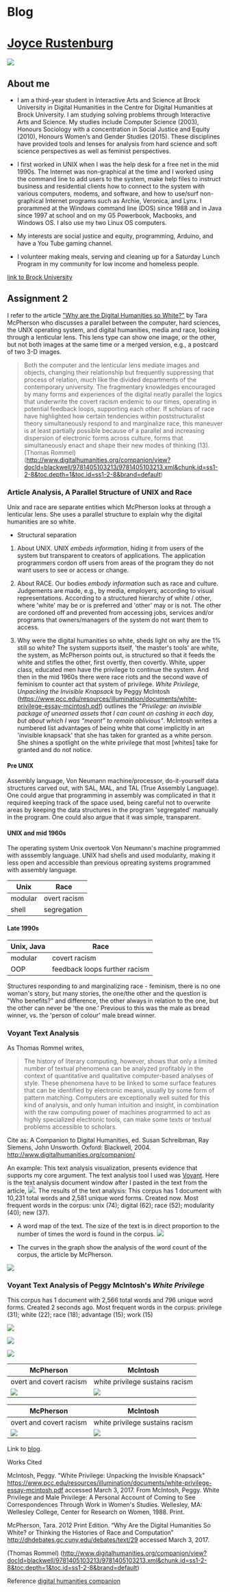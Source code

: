 #  Blog

# [Joyce Rustenburg](https://twitter.com/rustenburg_J)

![](images/rustenburgJ-AboutMe.png)

## About me

- I am a third-year student in Interactive Arts and Science at Brock University in Digital Humanities in the Centre for Digital Humanities at Brock University. I am studying solving problems through Interactive Arts and Science. My studies include Computer Science (2003), Honours Sociology with a concentration in Social Justice and Equity (2010), Honours Women’s and Gender Studies (2015). These disciplines have provided tools and lenses for analysis from hard science and soft science perspectives as well as feminist perspectives.

- I first worked in UNIX when I was the help desk for a free net in the mid 1990s. The Internet was non-graphical at the time and I worked using the command line to add users to the system, make help files to instruct business and residential clients how to connect to the system with various computers, modems, and software, and how to use/surf non-graphical Internet programs such as Archie, Veronica, and Lynx. I prorammed at the Windows command line (DOS) since 1988 and in Java since 1997 at school and on my G5 Powerbook, Macbooks, and Windows OS. I also use my two Linux OS computers.

- My interests are social justice and equity, programming, Arduino, and have a You Tube gaming channel.

- I volunteer making meals, serving and cleaning up for a Saturday Lunch Program in my community for low income and homeless people.

[link to Brock University](https://brocku.ca/humanities/humanities-research/humanities-research/humanities-research-institute)

## Assignment 2

I refer to the article ["Why are the Digital Humanities so White?"](http://dhdebates.gc.cuny.edu/debates/text/29) by Tara McPherson who discusses a parallel between the computer, hard sciences, the UNIX operating system, and digital humanities, media and race, looking through a lenticular lens. This lens type can show one image, or the other, but not both images at the same time or a merged version, e.g., a postcard of two 3-D images. 

> Both the computer and the lenticular lens mediate images and objects, changing their relationship but frequently suppressing that process of relation, much like the divided departments of the contemporary university. The fragmentary knowledges encouraged by many forms and experiences of the digital neatly parallel the logics that underwrite the covert racism endemic to our times, operating in potential feedback loops, supporting each other. If scholars of race have highlighted how certain tendencies within poststructuralist theory simultaneously respond to and marginalize race, this maneuver is at least partially possible because of a parallel and increasing dispersion of electronic forms across culture, forms that simultaneously enact and shape their new modes of thinking (13). (Thomas Rommel)  (http://www.digitalhumanities.org/companion/view?docId=blackwell/9781405103213/9781405103213.xml&chunk.id=ss1-2-8&toc.depth=1&toc.id=ss1-2-8&brand=default)

### Article Analysis, A Parallel Structure of UNIX and Race

Unix and race are separate entities which McPherson looks at through a lenticular lens. She uses a parallel structure to explain why the digital humanities are so white. 

- Structural separation

1. About UNIX. UNIX _embeds information_, hiding it from users of the system but transparent to creators of applications. The application programmers cordon off users from areas of the program they do not want users to see or access or change.

2. About RACE. Our bodies _embody information_ such as race and culture. Judgements are made, e.g., by media, employers, according to visual representations. According to a structured hierarchy of white / other, where 'white' may be or is preferred and 'other' may or is not. The other are cordoned off and prevented from accessing jobs, services and/or programs that owners/managers of the system do not want them to access. 

3. Why were the digital humanities so white, sheds light on why are the 1% still so white? The system supports itself, 'the master's tools' are white, the system, as McPherson points out, is structured so that it feeds the white and stifles the other, first overtly, then covertly. White, upper class, educated men have the privilege to continue the system. And then in the mid 1960s there were race riots and the second wave of feminism to counter act that system of privilege. _White Privilege, Unpacking the Invisible Knapsack_ by Peggy McIntosh (https://www.pcc.edu/resources/illumination/documents/white-privilege-essay-mcintosh.pdf) outlines the 
"_Privilege: an invisible package of unearned assets that I can count on cashing in each day, but about which I was “meant” to remain oblivious"_. McIntosh writes a numbered list advantages of being white that come implicitly in an 'invisible knapsack' that she has taken for granted as a white person. She shines a spotlight on the white privilege that most [whites] take for granted and do not notice.

#### Pre UNIX

Assembly language, Von Neumann machine/processor, do-it-yourself data structures carved out, with SAL, MAL, and TAL (True Assembly Language). One could argue that programming in assembly was complicated in that it required keeping track of the space used, being careful not to overwrite areas by keeping the data structures in the program 'segregated' manually in the program. One could also argue that it was simple, transparent.

#### UNIX and mid 1960s

The operating system Unix overtook Von Neumann's machine programmed with asssembly language. UNIX had shells and used modularity, making it less open and accessible than previous opreating systems programmed with assembly language. 

  **Unix**   |        **Race**
  ------ | -----------------------------
  modular |  overt racism
  shell   |  segregation

#### Late 1990s


**Unix, Java** |       **Race**
------------ | --------------------------------
modular |  covert racism
OOP |  feedback loops further racism


Structures responding to and marginalizing race - feminism, there is no one woman's story, but many stories, the one/the other and the question is "Who benefits?" and difference, the other always in relation to the one, but the other can never be 'the one.' Previous to this was the male as bread winner, vs. the 'person of colour' male bread winner.



### Voyant Text Analysis

As Thomas Rommel writes, 
> The history of literary computing, however, shows that only a limited number of textual phenomena can be analyzed profitably in the context of quantitative and qualitative computer-based analyses of style. These phenomena have to be linked to some surface features that can be identified by electronic means, usually by some form of pattern matching. Computers are exceptionally well suited for this kind of analysis, and only human intuition and insight, in combination with the raw computing power of machines programmed to act as highly specialized electronic tools, can make some texts or textual problems accessible to scholars.

Cite as: A Companion to Digital Humanities, ed. Susan Schreibman, Ray Siemens, John Unsworth. Oxford: Blackwell, 2004. 
http://www.digitalhumanities.org/companion/

An example:
This text analysis visualization, presents evidence that supports my core argument. 
The text analysis tool I used was [Voyant](https://voyant-tools.org). Here is the text analysis document window after I pasted in the text from the article, 
![](images/Voyant-tools-corpus.jpg). The results of the text analysis: This corpus has 1 document with 10,231 total words and 2,581 unique word forms. Created now.
Most frequent words in the corpus: unix (74); digital (62); race (52); modularity (40); new (37).
- A word map of the text. The size of the text is in direct proportion to the number of times the word is found in the corpus.
![](images/words-voyant-tools.jpg)


- The curves in the graph show the analysis of the word count of the corpus, the article by McPherson.


![](/images/Voyant-tools-graph.png)


### Voyant Text Analysis of Peggy McIntosh's _White Privilege_

This corpus has 1 document with 2,566 total words and 796 unique word forms. Created 2 seconds ago.
Most frequent words in the corpus: privilege (31); white (22); race (18); advantage (15); work (15)

![](images/Voyant-PeggyMcIntoshWhitePrivilege.jpg)


![](images/Voyant-PeggyMcIntoshWhitePrivilegeWordCloud.jpg)

![](images/Voyant-PeggyMcIntoshWhitePrivilegeGraph.jpg)





  **McPherson**   |        **McIntosh**
  ------ | -----------------------------
  overt and covert racism |  white privilege sustains racism
  ![](images/words-voyant-tools.jpg)   |  ![](images/Voyant-PeggyMcIntoshWhitePrivilegeWordCloud.jpg)



  **McPherson**   |        **McIntosh**
  ------ | -----------------------------
  overt and covert racism |  white privilege sustains racism
  ![](images/Voyant-tools-graph.png)   |  ![](images/Voyant-PeggyMcIntoshWhitePrivilegeGraph.jpg)
  
  
  Link to [blog](https://rustenburgj.github.io/IASC-2P02/blog).


Works Cited



McIntosh, Peggy. "White Privilege: Unpacking the Invisible Knapsack" https://www.pcc.edu/resources/illumination/documents/white-privilege-essay-mcintosh.pdf accessed March 3, 2017. From 
McIntosh, Peggy. White Privilege and Male Privilege: A Personal Account of Coming to See Correspondences Through Work in Women's Studies. Wellesley, MA: Wellesley College, Center for Research on Women, 1988. Print.

McPherson, Tara. 2012 Print Edition. “Why Are the Digital Humanities So White? or Thinking the Histories of Race and Computation”  http://dhdebates.gc.cuny.edu/debates/text/29 accessed March 3, 2017.

(Thomas Rommel)  (http://www.digitalhumanities.org/companion/view?docId=blackwell/9781405103213/9781405103213.xml&chunk.id=ss1-2-8&toc.depth=1&toc.id=ss1-2-8&brand=default)


Reference
[digital humanities companion](http://www.digitalhumanities.org/companion/)

